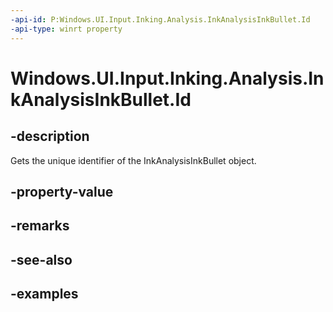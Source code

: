 ```yaml
---
-api-id: P:Windows.UI.Input.Inking.Analysis.InkAnalysisInkBullet.Id
-api-type: winrt property
---
```


<!-- Property syntax.
public uint Id { get; }
-->

# Windows.UI.Input.Inking.Analysis.InkAnalysisInkBullet.Id

## -description

Gets the unique identifier of the InkAnalysisInkBullet object.

## -property-value

## -remarks

## -see-also

## -examples

